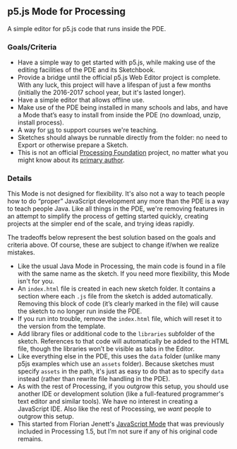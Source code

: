 ## p5.js Mode for Processing

A simple editor for p5.js code that runs inside the PDE. 


### Goals/Criteria

* Have a simple way to get started with p5.js, while making use of the editing facilities of the PDE and its Sketchbook.
* Provide a bridge until the official p5.js Web Editor project is complete. With any luck, this project will have a lifespan of just a few months (initially the 2016-2017 school year, but it's lasted longer).
* Have a simple editor that allows offline use.
* Make use of the PDE being installed in many schools and labs, and have a Mode that’s easy to install from inside the PDE (no download, unzip, install process).
* A way for [us](https://fathom.info) to support courses we're teaching.
* Sketches should always be runnable directly from the folder: no need to Export or otherwise prepare a Sketch. 
* This is not an official [Processing Foundation](https://github.com/processing) project, no matter what you might know about its [primary author](https://github.com/benfry). 


### Details

This Mode is not designed for flexibility. It's also not a way to teach people how to do “proper” JavaScript development any more than the PDE is a way to teach people Java. Like all things in the PDE, we're removing features in an attempt to simplify the process of getting started quickly, creating projects at the simpler end of the scale, and trying ideas rapidly. 

The tradeoffs below represent the best solution based on the goals and criteria above. Of course, these are subject to change if/when we realize mistakes.

* Like the usual Java Mode in Processing, the main code is found in a file with the same name as the sketch. If you need more flexibility, this Mode isn't for you.
* An `index.html` file is created in each new sketch folder. It contains a section where each `.js` file from the sketch is added automatically. Removing this block of code (it’s clearly marked in the file) will cause the sketch to no longer run inside the PDE.
* If you run into trouble, remove the `index.html` file, which will reset it to the version from the template.
* Add library files or additional code to the `libraries` subfolder of the sketch. References to that code will automatically be added to the HTML file, though the libraries won’t be visible as tabs in the Editor.
* Like everything else in the PDE, this uses the `data` folder (unlike many p5js examples which use an `assets` folder). Because sketches must specify `assets` in the path, it's just as easy to do that as to specify `data` instead (rather than rewrite file handling in the PDE). 
* As with the rest of Processing, if you outgrow this setup, you should use another IDE or development solution (like a full-featured programmer's text editor and similar tools). We have no interest in creating a JavaScript IDE. Also like the rest of Processing, we *want* people to outgrow this setup. 
* This started from Florian Jenett's [JavaScript Mode](https://github.com/fjenett/javascript-mode-processing) that was previously included in Processing 1.5, but I’m not sure if any of his original code remains.
